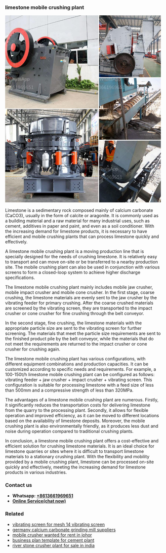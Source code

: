<h3>limestone mobile crushing plant</h3><img src='1704856732.jpg' alt=''><p>Limestone is a sedimentary rock composed mainly of calcium carbonate (CaCO3), usually in the form of calcite or aragonite. It is commonly used as a building material and a raw material for many industrial uses, such as cement, additives in paper and paint, and even as a soil conditioner. With the increasing demand for limestone products, it is necessary to have efficient and mobile crushing plants that can process limestone quickly and effectively.</p><p>A limestone mobile crushing plant is a moving production line that is specially designed for the needs of crushing limestone. It is relatively easy to transport and can move on-site or be transferred to a nearby production site. The mobile crushing plant can also be used in conjunction with various screens to form a closed-loop system to achieve higher discharge specifications.</p><p>The limestone mobile crushing plant mainly includes mobile jaw crusher, mobile impact crusher and mobile cone crusher. In the first stage, coarse crushing, the limestone materials are evenly sent to the jaw crusher by the vibrating feeder for primary crushing. After the coarse crushed materials are screened by the vibrating screen, they are transported to the impact crusher or cone crusher for fine crushing through the belt conveyor.</p><p>In the second stage, fine crushing, the limestone materials with the appropriate particle size are sent to the vibrating screen for further screening. The materials that meet the particle size requirements are sent to the finished product pile by the belt conveyor, while the materials that do not meet the requirements are returned to the impact crusher or cone crusher for crushing again.</p><p>The limestone mobile crushing plant has various configurations, with different equipment combinations and production capacities. It can be customized according to specific needs and requirements. For example, a 100-150t/h limestone mobile crushing plant can be configured as follows: vibrating feeder + jaw crusher + impact crusher + vibrating screen. This configuration is suitable for processing limestone with a feed size of less than 500mm and a compressive strength of less than 320MPa.</p><p>The advantages of a limestone mobile crushing plant are numerous. Firstly, it significantly reduces the transportation costs for delivering limestone from the quarry to the processing plant. Secondly, it allows for flexible operation and improved efficiency, as it can be moved to different locations based on the availability of limestone deposits. Moreover, the mobile crushing plant is also environmentally friendly, as it produces less dust and noise during operation compared to traditional crushing plants.</p><p>In conclusion, a limestone mobile crushing plant offers a cost-effective and efficient solution for crushing limestone materials. It is an ideal choice for limestone quarries or sites where it is difficult to transport limestone materials to a stationary crushing plant. With the flexibility and mobility provided by a mobile crushing plant, limestone can be processed on-site quickly and effectively, meeting the increasing demand for limestone products in various industries.</p><h3>Contact us</h3><ul><li><strong>Whatsapp:&nbsp;<a href="https://wa.me/8613661969651">+8613661969651</a></strong></li><li><a href="https://swt.shibang-china.com/?git&amp;zhl&amp;limestone mobile crushing plant"><strong>Online Service(chat now)</strong></a></li></ul><h3>Related</h3><ul><li><a href='vibrating screen for mesh 14 vibrating screen.md'>vibrating screen for mesh 14 vibrating screen</a></li><li><a href='germany calcium carbonate grinding mill suppliers.md'>germany calcium carbonate grinding mill suppliers</a></li><li><a href='mobile crusher wanted for rent in johor.md'>mobile crusher wanted for rent in johor</a></li><li><a href='business plan template for cement plant.md'>business plan template for cement plant</a></li><li><a href='river stone crusher plant for sale in india.md'>river stone crusher plant for sale in india</a></li></ul>